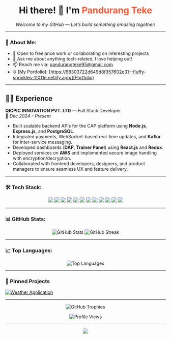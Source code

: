 <h1 align="center">
  Hi there! 👋 I'm <span style="color:#FF5733;"><b>Pandurang Teke</b></span>
</h1>

<p align="center"><i>Welcome to my GitHub — Let’s build something amazing together!</i></p>

---

### 🚀 About Me:
- 💼 Open to freelance work or collaborating on interesting projects  
- 💬 Ask me about anything tech-related, I love helping out!  
- 📫 Reach me via: [pandurangteke95@gmail.com](mailto:pandurangteke95@gmail.com)  
- 🌐 [My Portfolio]: [https://68303722d649d8f357602e31--fluffy-sprinkles-11011e.netlify.app/](Portfolio)

---

## 🧑‍💻 Experience

**QICPIC INNOVATION PVT. LTD** — Full Stack Developer  
📅 *Dec 2024 – Present*

- Built scalable backend APIs for the CAP platform using **Node.js**, **Express.js**, and **PostgreSQL**.  
- Integrated payments, WebSocket-based real-time updates, and **Kafka** for inter-service messaging.  
- Developed dashboards (**DAP**, **Trainer Panel**) using **React.js** and **Redux**.  
- Deployed services on **AWS** and implemented secure image handling with encryption/decryption.  
- Collaborated with frontend developers, designers, and product managers to ensure seamless UX and feature delivery.  

---

### 🛠 Tech Stack:

<p align="center">
  <img src="https://img.shields.io/badge/-HTML5-E34F26?logo=html5&logoColor=white&style=flat-square" />
  <img src="https://img.shields.io/badge/-CSS3-1572B6?logo=css3&logoColor=white&style=flat-square" />
  <img src="https://img.shields.io/badge/-JavaScript-F7DF1E?logo=javascript&logoColor=black&style=flat-square" />
  <img src="https://img.shields.io/badge/-React-61DAFB?logo=react&logoColor=black&style=flat-square" />
  <img src="https://img.shields.io/badge/-Python-3776AB?logo=python&logoColor=white&style=flat-square" />
  <img src="https://img.shields.io/badge/-Django-092E20?logo=django&logoColor=white&style=flat-square" />
  <img src="https://img.shields.io/badge/-SQL-4479A1?logo=mysql&logoColor=white&style=flat-square" />
  <img src="https://img.shields.io/badge/-MongoDB-47A248?logo=mongodb&logoColor=white&style=flat-square" />
  <img src="https://img.shields.io/badge/-PostgreSQL-4169E1?logo=postgresql&logoColor=white&style=flat-square" />
  <img src="https://img.shields.io/badge/-Java-E34F26?logo=java&logoColor=white&style=flat-square" />
  <img src="https://img.shields.io/badge/-C-00599C?logo=c&logoColor=white&style=flat-square" />
  <img src="https://img.shields.io/badge/-REST%20API-25A0E0?logo=api&logoColor=white&style=flat-square" />
</p>

---

### 📊 GitHub Stats:

<p align="center">
  <img src="https://github-readme-stats.vercel.app/api?username=pandurangteke9545&show_icons=true&theme=radical" alt="GitHub Stats" />
  <img src="https://streak-stats.demolab.com?user=pandurangteke9545&theme=radical" alt="GitHub Streak" />
</p>

---

### 📈 Top Languages:

<p align="center">
  <img src="https://github-readme-stats.vercel.app/api/top-langs/?username=pandurangteke9545&layout=compact&theme=radical" alt="Top Languages" />
</p>

---

### 📌 Pinned Projects

[![Weather Application](https://github-readme-stats.vercel.app/api/pin/?username=pandurangteke9545&repo=Weather&theme=light&show_owner=true)](https://github.com/pandurangteke9545/Weather)

---

<!-- GitHub Trophies -->
<p align="center">
  <img src="https://github-profile-trophy.vercel.app/?username=pandurangteke9545&theme=monokai&row=2&column=3" alt="GitHub Trophies" />
</p>

<!-- Total Viewers Count -->
<p align="center">
  <img src="https://komarev.com/ghpvc/?username=pandurangteke9545&label=Profile%20Views&color=blue&style=flat" alt="Profile Views" />
</p>

---

<p align="center">
  <a href="https://www.linkedin.com/in/pandurang-teke-956654318" target="_blank">
    <img src="https://img.shields.io/badge/-LinkedIn-0077B5?logo=LinkedIn&logoColor=white&style=for-the-badge" />
  </a>
</p>
